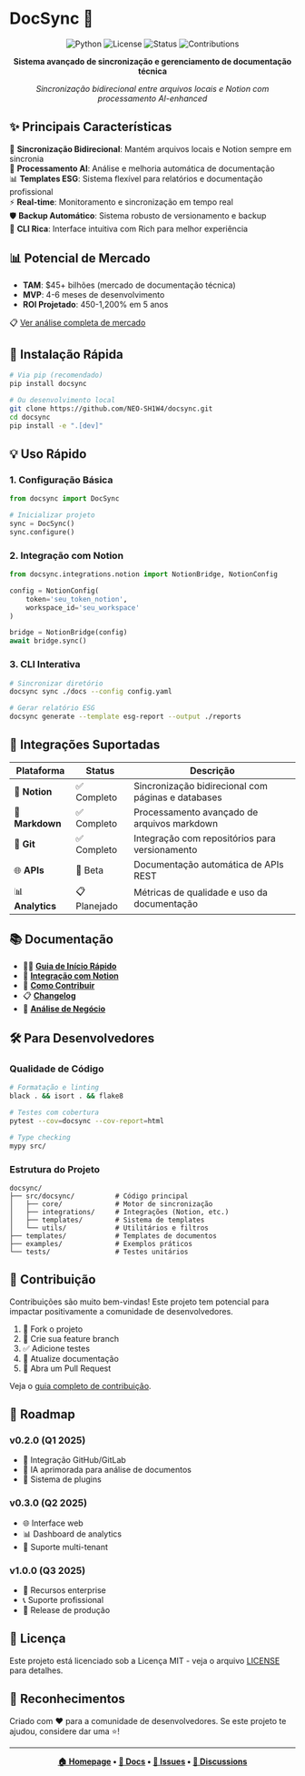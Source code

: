 # DocSync 🚀

<div align="center">

![Python](https://img.shields.io/badge/python-v3.9+-blue.svg)
![License](https://img.shields.io/badge/license-MIT-green.svg)
![Status](https://img.shields.io/badge/status-beta-orange.svg)
![Contributions](https://img.shields.io/badge/contributions-welcome-brightgreen.svg)

**Sistema avançado de sincronização e gerenciamento de documentação técnica**

*Sincronização bidirecional entre arquivos locais e Notion com processamento AI-enhanced*

</div>

## ✨ Principais Características

🔄 **Sincronização Bidirecional**: Mantém arquivos locais e Notion sempre em sincronia  
🤖 **Processamento AI**: Análise e melhoria automática de documentação  
📊 **Templates ESG**: Sistema flexível para relatórios e documentação profissional  
⚡ **Real-time**: Monitoramento e sincronização em tempo real  
🛡️ **Backup Automático**: Sistema robusto de versionamento e backup  
🎨 **CLI Rica**: Interface intuitiva com Rich para melhor experiência  

## 📊 Potencial de Mercado

- **TAM**: $45+ bilhões (mercado de documentação técnica)
- **MVP**: 4-6 meses de desenvolvimento  
- **ROI Projetado**: 450-1,200% em 5 anos

📋 [Ver análise completa de mercado](./ANALISE_MERCADO_VIABILIDADE.md)

## 🚀 Instalação Rápida

```bash
# Via pip (recomendado)
pip install docsync

# Ou desenvolvimento local
git clone https://github.com/NEO-SH1W4/docsync.git
cd docsync
pip install -e ".[dev]"
```

## 💡 Uso Rápido

### 1. Configuração Básica
```python
from docsync import DocSync

# Inicializar projeto
sync = DocSync()
sync.configure()
```

### 2. Integração com Notion
```python
from docsync.integrations.notion import NotionBridge, NotionConfig

config = NotionConfig(
    token='seu_token_notion',
    workspace_id='seu_workspace'
)

bridge = NotionBridge(config)
await bridge.sync()
```

### 3. CLI Interativa
```bash
# Sincronizar diretório
docsync sync ./docs --config config.yaml

# Gerar relatório ESG
docsync generate --template esg-report --output ./reports
```

## 🧩 Integrações Suportadas

| Plataforma | Status | Descrição |
|------------|--------|------------|
| 🎯 **Notion** | ✅ Completo | Sincronização bidirecional com páginas e databases |
| 📝 **Markdown** | ✅ Completo | Processamento avançado de arquivos markdown |
| 🔗 **Git** | ✅ Completo | Integração com repositórios para versionamento |
| 🌐 **APIs** | 🚧 Beta | Documentação automática de APIs REST |
| 📊 **Analytics** | 📋 Planejado | Métricas de qualidade e uso da documentação |

## 📚 Documentação

- 🏃‍♂️ [**Guia de Início Rápido**](./QUICKSTART.md)
- 🎯 [**Integração com Notion**](./examples/notion/GUIDE.md)
- 🤝 [**Como Contribuir**](./CONTRIBUTING.md)
- 📋 [**Changelog**](./CHANGELOG.md)
- 💼 [**Análise de Negócio**](./ANALISE_MERCADO_VIABILIDADE.md)

## 🛠️ Para Desenvolvedores

### Qualidade de Código
```bash
# Formatação e linting
black . && isort . && flake8

# Testes com cobertura
pytest --cov=docsync --cov-report=html

# Type checking
mypy src/
```

### Estrutura do Projeto
```
docsync/
├── src/docsync/          # Código principal
│   ├── core/             # Motor de sincronização
│   ├── integrations/     # Integrações (Notion, etc.)
│   ├── templates/        # Sistema de templates
│   └── utils/            # Utilitários e filtros
├── templates/            # Templates de documentos
├── examples/             # Exemplos práticos
└── tests/                # Testes unitários
```

## 🤝 Contribuição

Contribuições são muito bem-vindas! Este projeto tem potencial para impactar positivamente a comunidade de desenvolvedores.

1. 🍴 Fork o projeto
2. 🌟 Crie sua feature branch
3. ✅ Adicione testes
4. 📝 Atualize documentação
5. 🚀 Abra um Pull Request

Veja o [guia completo de contribuição](./CONTRIBUTING.md).

## 🎯 Roadmap

### v0.2.0 (Q1 2025)
- 🔗 Integração GitHub/GitLab
- 🧠 IA aprimorada para análise de documentos
- 🧩 Sistema de plugins

### v0.3.0 (Q2 2025)
- 🌐 Interface web
- 📊 Dashboard de analytics
- 👥 Suporte multi-tenant

### v1.0.0 (Q3 2025)
- 🏢 Recursos enterprise
- 📞 Suporte profissional
- 🚀 Release de produção

## 📜 Licença

Este projeto está licenciado sob a Licença MIT - veja o arquivo [LICENSE](LICENSE) para detalhes.

## 🌟 Reconhecimentos

Criado com ❤️ para a comunidade de desenvolvedores. Se este projeto te ajudou, considere dar uma ⭐!

---

<div align="center">

**[🏠 Homepage](https://github.com/NEO-SH1W4/docsync) • [📖 Docs](https://github.com/NEO-SH1W4/docsync#readme) • [🐛 Issues](https://github.com/NEO-SH1W4/docsync/issues) • [💬 Discussions](https://github.com/NEO-SH1W4/docsync/discussions)**

</div>

